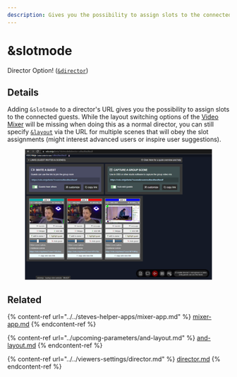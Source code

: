 ```yaml
---
description: Gives you the possibility to assign slots to the connected guests
---
```


# \&slotmode

Director Option! ([`&director`](../../viewers-settings/director.md))

## Details

Adding `&slotmode` to a director's URL gives you the possibility to assign slots to the connected guests. While the layout switching options of the [Video Mixer](../../steves-helper-apps/mixer-app.md) will be missing when doing this as a normal director, you can still specify [`&layout`](../upcoming-parameters/and-layout.md) via the URL for multiple scenes that will obey the slot assignments (might interest advanced users or inspire user suggestions).

<figure><img src="../../.gitbook/assets/image (2) (2) (2).png" alt=""><figcaption></figcaption></figure>

## Related

{% content-ref url="../../steves-helper-apps/mixer-app.md" %}
[mixer-app.md](../../steves-helper-apps/mixer-app.md)
{% endcontent-ref %}

{% content-ref url="../upcoming-parameters/and-layout.md" %}
[and-layout.md](../upcoming-parameters/and-layout.md)
{% endcontent-ref %}

{% content-ref url="../../viewers-settings/director.md" %}
[director.md](../../viewers-settings/director.md)
{% endcontent-ref %}
